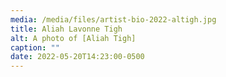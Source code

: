 ```yaml
---
media: /media/files/artist-bio-2022-altigh.jpg
title: Aliah Lavonne Tigh
alt: A photo of [Aliah Tigh]
caption: ""
date: 2022-05-20T14:23:00-0500
---
```

